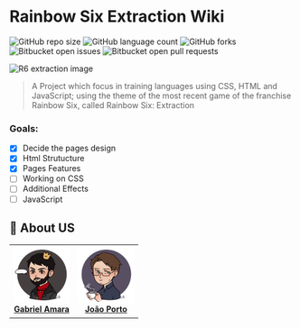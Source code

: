 # Rainbow Six Extraction Wiki

![GitHub repo size](https://img.shields.io/github/repo-size/Capamara/Rainbow-Six-Extraction?style=for-the-badge)
![GitHub language count](https://img.shields.io/github/languages/count/Capamara/Rainbow-Six-Extraction?style=for-the-badge)
![GitHub forks](https://img.shields.io/github/forks/Capamara/Rainbow-Six-Extraction?style=for-the-badge)
![Bitbucket open issues](https://img.shields.io/bitbucket/issues/Capamara/Rainbow-Six-Extraction?style=for-the-badge)
![Bitbucket open pull requests](https://img.shields.io/bitbucket/pr-raw/Capamara/Rainbow-Six-Extraction?style=for-the-badge)

<img src="https://s2.glbimg.com/5kf1wi1rTK6Q1ZNkHv5luBa9JE8=/0x0:3840x2160/984x0/smart/filters:strip_icc()/i.s3.glbimg.com/v1/AUTH_08fbf48bc0524877943fe86e43087e7a/internal_photos/bs/2021/Y/T/kg6vfSRTSzwepP9zkoDQ/extraction.jpg" alt="R6 extraction image">

>  A Project which focus in training languages using CSS, HTML and JavaScript; using the theme of the most recent game of the franchise Rainbow Six, called Rainbow Six: Extraction


### Goals:

- [x] Decide the pages design
- [x] Html Strutucture
- [x] Pages Features
- [ ] Working on CSS
- [ ] Additional Effects
- [ ] JavaScript

## 💜 About US

<table>
  <tr>
    <td align="center">
      <a href="#">
        <img src="img/Capamara.png" width="100px;" alt="Gabriel Amara Photo"/><br>
        <sub>
          <a href="https://github.com/Capamara"><b>Gabriel Amara</b></a>
        </sub>
      </a>
    </td>
    <td align="center">
      <a href="#">
        <img src="img/JoaoPorto23.png" width="100px;" alt="Joao Porto Photo"/><br>
        <sub>
           <a href="https://github.com/JoaoPorto23"><b>João Porto</b></a>
        </sub>
      </a>
    </td>
  </tr>
</table>

